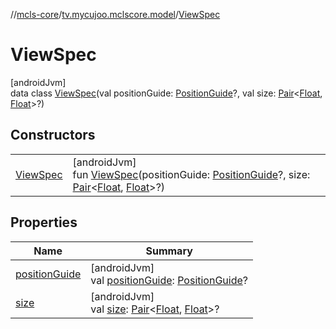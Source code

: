 //[mcls-core](../../../index.md)/[tv.mycujoo.mclscore.model](../index.md)/[ViewSpec](index.md)

# ViewSpec

[androidJvm]\
data class [ViewSpec](index.md)(val positionGuide: [PositionGuide](../-position-guide/index.md)?, val size: [Pair](https://kotlinlang.org/api/latest/jvm/stdlib/kotlin/-pair/index.html)&lt;[Float](https://kotlinlang.org/api/latest/jvm/stdlib/kotlin/-float/index.html), [Float](https://kotlinlang.org/api/latest/jvm/stdlib/kotlin/-float/index.html)&gt;?)

## Constructors

| | |
|---|---|
| [ViewSpec](-view-spec.md) | [androidJvm]<br>fun [ViewSpec](-view-spec.md)(positionGuide: [PositionGuide](../-position-guide/index.md)?, size: [Pair](https://kotlinlang.org/api/latest/jvm/stdlib/kotlin/-pair/index.html)&lt;[Float](https://kotlinlang.org/api/latest/jvm/stdlib/kotlin/-float/index.html), [Float](https://kotlinlang.org/api/latest/jvm/stdlib/kotlin/-float/index.html)&gt;?) |

## Properties

| Name | Summary |
|---|---|
| [positionGuide](position-guide.md) | [androidJvm]<br>val [positionGuide](position-guide.md): [PositionGuide](../-position-guide/index.md)? |
| [size](size.md) | [androidJvm]<br>val [size](size.md): [Pair](https://kotlinlang.org/api/latest/jvm/stdlib/kotlin/-pair/index.html)&lt;[Float](https://kotlinlang.org/api/latest/jvm/stdlib/kotlin/-float/index.html), [Float](https://kotlinlang.org/api/latest/jvm/stdlib/kotlin/-float/index.html)&gt;? |
